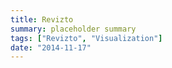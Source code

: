 ```yaml
---
title: Revizto
summary: placeholder summary
tags: ["Revizto", "Visualization"]
date: "2014-11-17"
---
```


